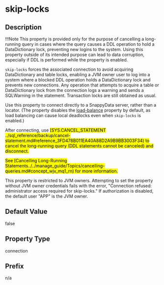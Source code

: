 # skip-locks

## Description

!!!Note 
	This property is provided only for the purpose of cancelling a long-running query in cases where the query causes a DDL operation to hold a DataDictionary lock, preventing new logins to the system. Using this property outside of its intended purpose can lead to data corruption, especially if DDL is performed while the property is enabled. </p>

`skip-locks` forces the associated connection to avoid acquiring DataDictionary and table locks, enabling a JVM owner user to log into a system where a blocked DDL operation holds a DataDictionary lock and prevents new connections. Any operation that attempts to acquire a table or DataDictionary lock from the connection logs a warning and sends a SQLWarning in the statement. Transaction locks are still obtained as usual.

Use this property to connect directly to a SnappyData server, rather than a locator. (The property disables the [load-balance](#jdbc_connection_attributes__section_8FDDB75002BD42EC891EF10A8DDBDE25) property by default, as load balancing can cause local deadlocks even when `skip-locks` is enabled.) 

After connecting, use <mark>[SYS.CANCEL_STATEMENT ../sql_reference/backup/cancel-statement.md#reference_3FD478B011EA40A88D2A9B9BB3003F34) to cancel the long-running query (DDL statements cannot be canceled) and disconnect.</mark>

<mark>See [Cancelling Long-Running Statements../../manage_guide/Topics/cancelling-queries.md#concept_wjv_mq1_rn) for more information.
</mark>

This property is restricted to JVM owners. Attempting to set the property without JVM owner credentials fails with the error, "Connection refused: administrator access required for skip-locks." If authorization is disabled, the default user "APP" is the JVM owner.

## Default Value

false

## Property Type

connection

## Prefix

n/a
